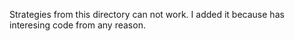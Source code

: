 Strategies from this directory can not work. I added it because has interesing code from any reason.